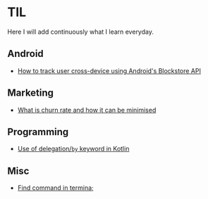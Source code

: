 # TIL
Here I will add continuously what I learn everyday. 

## Android
- [How to track user cross-device using Android's Blockstore API](/android/sdk/Blockstore.md)


## Marketing
- [What is churn rate and how it can be minimised](/marketing/What%20is%20churnrate.md)

## Programming
- [Use of delegation/`by` keyword in Kotlin](/programming/What%20is%20by%20keyword%20in%20Kotlin.md)

## Misc
- [Find command in termina;](/misc/terminal.md)

